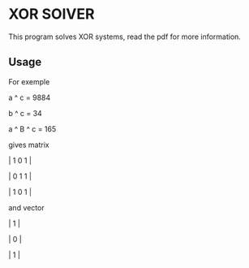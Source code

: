 # XOR SOlVER
This program solves XOR systems, read the pdf for more information.
## Usage
For exemple

a ^ c = 9884

b ^ c = 34

a ^ B ^ c = 165

gives matrix 

| 1  0  1 |

| 0  1  1 |

| 1  0  1 |

and vector

| 1 |

| 0 |

| 1 |
